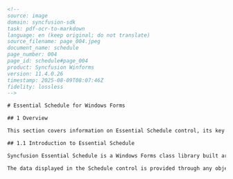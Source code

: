 ```html
<!-- 
source: image
domain: syncfusion-sdk
task: pdf-ocr-to-markdown
language: en (keep original; do not translate)
source_filename: page_004.jpeg
document_name: schedule
page_number: 004
page_id: schedule#page_004
product: Syncfusion Winforms
version: 11.4.0.26
timestamp: 2025-08-09T08:07:46Z
fidelity: lossless
-->

# Essential Schedule for Windows Forms

## 1 Overview

This section covers information on Essential Schedule control, its key features, and prerequisites to use the control, its compatibility with various OS and browsers, and finally the documentation details complementary with the product. It comprises the following sub sections:

## 1.1 Introduction to Essential Schedule

Syncfusion Essential Schedule is a Windows Forms class library built around the functionality that is found in the Windows Forms Grid control. The control allows you to add scheduling support to your applications. The scheduling support includes creating new appointments, displaying these appointments in a variety of views, including Monthly, Daily, Weekly, Work Week and multiple days. In the daily formats, you can use the UI to drag appointments to another time slot and to extend appointments. A flexible navigation calendar lets you easily home in on the dates you would like to see in the Schedule control.

The data displayed in the Schedule control is provided through any object that implements the IScheduleDataProvider interface that is defined in the library. Included in the library is one concrete implementation based on the ArrayList that uses disk files to persist the data. With this implementation, you can easily have several schedule files that can either be treated as individual schedules or merged to be treated as a single schedule.
```

<!-- tags: [product, module, control, api, version?] keywords: [Essential Schedule, Windows Forms Grid control, scheduling support, appointments, views, navigation calendar, IScheduleDataProvider, ArrayList, disk files, persistence, schedule files, multiple, individual schedules, merged schedules] -->
```